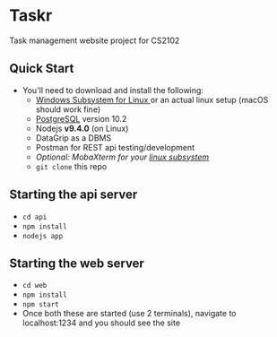 # Taskr
Task management website project for CS2102

Quick Start
----
* You'll need to download and install the following:
  * [Windows Subsystem for Linux ](https://docs.microsoft.com/en-us/windows/wsl/install-win10) or an actual linux setup (macOS should work fine)
  * [PostgreSQL](https://www.enterprisedb.com/downloads/postgres-postgresql-downloads) version 10.2
  * Nodejs **v9.4.0** (on Linux)
  * DataGrip as a DBMS
  * Postman for REST api testing/development
  * *Optional: MobaXterm for your [linux subsystem](https://blog.mobatek.net/post/mobaxterm-new-release-9.0/)*
  * `git clone` this repo

Starting the api server
----
* `cd api`
* `npm install`
* `nodejs app`

Starting the web server
----
* `cd web`
* `npm install`
* `npm start`
* Once both these are started (use 2 terminals), navigate to localhost:1234 and you should see the site

